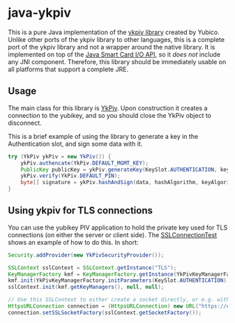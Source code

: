 # java-ykpiv

This is a pure Java implementation of the [ykpiv library](https://developers.yubico.com/yubico-piv-tool/) created by Yubico. Unlike other ports of the ykpiv library to other languages, this is a complete port of the ykpiv library and not a wrapper around the native library. It is implemented on top of the [Java Smart Card I/O API](https://docs.oracle.com/javase/7/docs/jre/api/security/smartcardio/spec/), so it *does not* include any JNI component. Therefore, this library should be immediately usable on all platforms that support a complete JRE.

## Usage

The main class for this library is [YkPiv](src/main/java/com/github/jackofmosttrades/ykpiv/YkPiv.java). Upon construction it creates a connection to the yubikey, and so you should close the YkPiv object to disconnect.

This is a brief example of using the library to generate a key in the Authentication slot, and sign some data with it.

```java
try (YkPiv ykPiv = new YkPiv()) {
    ykPiv.authencate(YkPiv.DEFAULT_MGMT_KEY);
    PublicKey publicKey = ykPiv.generateKey(KeySlot.AUTHENTICATION, keyAlgorithm, PinPolicy.NEVER, TouchPolicy.NEVER);
    ykPiv.verify(YkPiv.DEFAULT_PIN);
    byte[] signature = ykPiv.hashAndSign(data, hashAlgorithm, keyAlgorithm, KeySlot.AUTHENTICATION);
}
```

## Using ykpiv for TLS connections
You can use the yubikey PIV application to hold the private key used for TLS connections (on either the server or client side). The [SSLConnectionTest](src/test/java/com/github/jackofmosttrades/ykpiv/security/SslConnectionTest.java) shows an example of how to do this. In short:

```java
Security.addProvider(new YkPivSecurityProvider());

SSLContext sslContext = SSLContext.getInstance("TLS");
KeyManagerFactory kmf = KeyManagerFactory.getInstance(YkPivKeyManagerFactory.ALGORITHM);
kmf.init(YkPivKeyManagerFactory.initParameters(KeySlot.AUTHENTICATION));
sslContext.init(kmf.getKeyManagers(), null, null);

// Use this SSLContext to either create a socket directly, or e.g. with an HttpsUrlConnection
HttpsURLConnection connection = (HttpsURLConnection) new URL("https://example.com").openConnection();
connection.setSSLSocketFactory(sslContext.getSocketFactory());
```